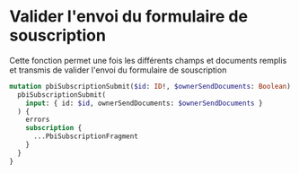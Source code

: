 # Valider l'envoi du formulaire de souscription

Cette fonction permet une fois les différents champs et documents remplis et transmis de valider l'envoi du formulaire de souscription&#x20;

```graphql
mutation pbiSubscriptionSubmit($id: ID!, $ownerSendDocuments: Boolean) {
  pbiSubscriptionSubmit(
    input: { id: $id, ownerSendDocuments: $ownerSendDocuments }
  ) {
    errors
    subscription {
      ...PbiSubscriptionFragment
    }
  }
}
```
